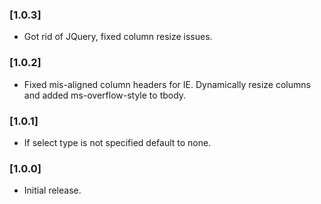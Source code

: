 ### [1.0.3]
* Got rid of JQuery, fixed column resize issues.

### [1.0.2]
* Fixed mis-aligned column headers for IE. Dynamically resize columns and added ms-overflow-style to tbody.

### [1.0.1]
* If select type is not specified default to none.

### [1.0.0]
* Initial release.
